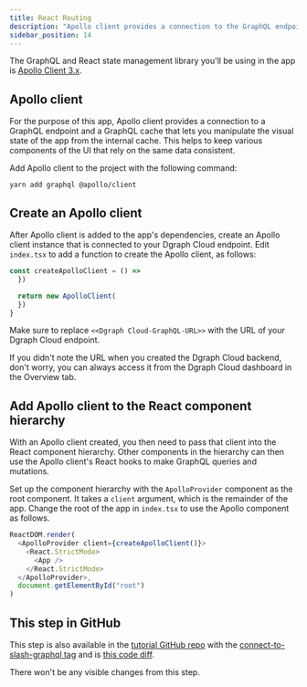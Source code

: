 ```yaml
---
title: React Routing
description: "Apollo client provides a connection to the GraphQL endpoint & a GraphQL cache that lets you manipulate the visual state of the app from the internal cache."
sidebar_position: 14
---
```


The GraphQL and React state management library you'll be using in the app is
[Apollo Client 3.x](https://www.apollographql.com/docs/react/).  

## Apollo client

For the purpose of this app, Apollo client provides a connection to a GraphQL endpoint and a GraphQL cache that lets you manipulate the visual state of the app from the internal cache. This helps to keep various components of the UI that rely on the same data consistent.

Add Apollo client to the project with the following command:

```
yarn add graphql @apollo/client
```

## Create an Apollo client

After Apollo client is added to the app's dependencies, create an
Apollo client instance that is connected to your Dgraph Cloud endpoint. Edit
`index.tsx` to add a function to create the Apollo client, as follows:

```js
const createApolloClient = () => 
  })

  return new ApolloClient(
  })
}
```

Make sure to replace `<<Dgraph Cloud-GraphQL-URL>>` with the URL of your Dgraph Cloud endpoint.  

If you didn't note the URL when you created the Dgraph Cloud backend, don't
worry, you can always access it from the Dgraph Cloud dashboard in the Overview tab.


## Add Apollo client to the React component hierarchy

With an Apollo client created, you then need to pass that client into the React
component hierarchy. Other components in the hierarchy can then use the
Apollo client's React hooks to make GraphQL queries and mutations.

Set up the component hierarchy with the `ApolloProvider` component as the root
component. It takes a `client` argument, which is the remainder of the app.
Change the root of the app in `index.tsx` to use the Apollo component as
follows.

```js
ReactDOM.render(
  <ApolloProvider client={createApolloClient()}>
    <React.StrictMode>
      <App />
    </React.StrictMode>
  </ApolloProvider>,
  document.getElementById("root")
)
```

## This step in GitHub

This step is also available in the [tutorial GitHub repo](https://github.com/dgraph-io/discuss-tutorial) with the [connect-to-slash-graphql tag](https://github.com/dgraph-io/discuss-tutorial/releases/tag/connect-to-slash-graphql) and is [this code diff](https://github.com/dgraph-io/discuss-tutorial/commit/56e86302d0d7e77d3861708b77124dab9aeeca61).

There won't be any visible changes from this step.
